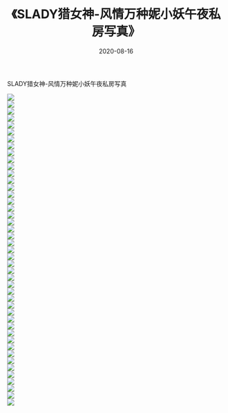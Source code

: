 ﻿---
layout: post
title:  《SLADY猎女神-风情万种妮小妖午夜私房写真》
date:   2020-08-16
img: http://img.660000.xyz/Sharelink/网络美图/2020/SLADY猎女神-风情万种妮小妖午夜私房写真/000.jpg
categories: [美女, 清纯, 唯美]
---

SLADY猎女神-风情万种妮小妖午夜私房写真

  ![](http://img.660000.xyz/Sharelink/网络美图/2020/SLADY猎女神-风情万种妮小妖午夜私房写真/001.jpg) <br> ![](http://img.660000.xyz/Sharelink/网络美图/2020/SLADY猎女神-风情万种妮小妖午夜私房写真/002.jpg) <br> ![](http://img.660000.xyz/Sharelink/网络美图/2020/SLADY猎女神-风情万种妮小妖午夜私房写真/003.jpg) <br> ![](http://img.660000.xyz/Sharelink/网络美图/2020/SLADY猎女神-风情万种妮小妖午夜私房写真/004.jpg) <br> ![](http://img.660000.xyz/Sharelink/网络美图/2020/SLADY猎女神-风情万种妮小妖午夜私房写真/005.jpg) <br> ![](http://img.660000.xyz/Sharelink/网络美图/2020/SLADY猎女神-风情万种妮小妖午夜私房写真/006.jpg) <br> ![](http://img.660000.xyz/Sharelink/网络美图/2020/SLADY猎女神-风情万种妮小妖午夜私房写真/007.jpg) <br> ![](http://img.660000.xyz/Sharelink/网络美图/2020/SLADY猎女神-风情万种妮小妖午夜私房写真/008.jpg) <br> ![](http://img.660000.xyz/Sharelink/网络美图/2020/SLADY猎女神-风情万种妮小妖午夜私房写真/009.jpg) <br> ![](http://img.660000.xyz/Sharelink/网络美图/2020/SLADY猎女神-风情万种妮小妖午夜私房写真/010.jpg) <br> ![](http://img.660000.xyz/Sharelink/网络美图/2020/SLADY猎女神-风情万种妮小妖午夜私房写真/011.jpg) <br> ![](http://img.660000.xyz/Sharelink/网络美图/2020/SLADY猎女神-风情万种妮小妖午夜私房写真/012.jpg) <br> ![](http://img.660000.xyz/Sharelink/网络美图/2020/SLADY猎女神-风情万种妮小妖午夜私房写真/013.jpg) <br> ![](http://img.660000.xyz/Sharelink/网络美图/2020/SLADY猎女神-风情万种妮小妖午夜私房写真/014.jpg) <br> ![](http://img.660000.xyz/Sharelink/网络美图/2020/SLADY猎女神-风情万种妮小妖午夜私房写真/015.jpg) <br> ![](http://img.660000.xyz/Sharelink/网络美图/2020/SLADY猎女神-风情万种妮小妖午夜私房写真/016.jpg) <br> ![](http://img.660000.xyz/Sharelink/网络美图/2020/SLADY猎女神-风情万种妮小妖午夜私房写真/017.jpg) <br> ![](http://img.660000.xyz/Sharelink/网络美图/2020/SLADY猎女神-风情万种妮小妖午夜私房写真/018.jpg) <br> ![](http://img.660000.xyz/Sharelink/网络美图/2020/SLADY猎女神-风情万种妮小妖午夜私房写真/019.jpg) <br> ![](http://img.660000.xyz/Sharelink/网络美图/2020/SLADY猎女神-风情万种妮小妖午夜私房写真/020.jpg) <br> ![](http://img.660000.xyz/Sharelink/网络美图/2020/SLADY猎女神-风情万种妮小妖午夜私房写真/021.jpg) <br> ![](http://img.660000.xyz/Sharelink/网络美图/2020/SLADY猎女神-风情万种妮小妖午夜私房写真/022.jpg) <br> ![](http://img.660000.xyz/Sharelink/网络美图/2020/SLADY猎女神-风情万种妮小妖午夜私房写真/023.jpg) <br> ![](http://img.660000.xyz/Sharelink/网络美图/2020/SLADY猎女神-风情万种妮小妖午夜私房写真/024.jpg) <br> ![](http://img.660000.xyz/Sharelink/网络美图/2020/SLADY猎女神-风情万种妮小妖午夜私房写真/025.jpg) <br> ![](http://img.660000.xyz/Sharelink/网络美图/2020/SLADY猎女神-风情万种妮小妖午夜私房写真/026.jpg) <br> ![](http://img.660000.xyz/Sharelink/网络美图/2020/SLADY猎女神-风情万种妮小妖午夜私房写真/027.jpg) <br> ![](http://img.660000.xyz/Sharelink/网络美图/2020/SLADY猎女神-风情万种妮小妖午夜私房写真/028.jpg) <br> ![](http://img.660000.xyz/Sharelink/网络美图/2020/SLADY猎女神-风情万种妮小妖午夜私房写真/029.jpg) <br> ![](http://img.660000.xyz/Sharelink/网络美图/2020/SLADY猎女神-风情万种妮小妖午夜私房写真/030.jpg) <br> ![](http://img.660000.xyz/Sharelink/网络美图/2020/SLADY猎女神-风情万种妮小妖午夜私房写真/031.jpg) <br> ![](http://img.660000.xyz/Sharelink/网络美图/2020/SLADY猎女神-风情万种妮小妖午夜私房写真/032.jpg) <br> ![](http://img.660000.xyz/Sharelink/网络美图/2020/SLADY猎女神-风情万种妮小妖午夜私房写真/033.jpg) <br> ![](http://img.660000.xyz/Sharelink/网络美图/2020/SLADY猎女神-风情万种妮小妖午夜私房写真/034.jpg) <br> ![](http://img.660000.xyz/Sharelink/网络美图/2020/SLADY猎女神-风情万种妮小妖午夜私房写真/035.jpg) <br> ![](http://img.660000.xyz/Sharelink/网络美图/2020/SLADY猎女神-风情万种妮小妖午夜私房写真/036.jpg) <br> ![](http://img.660000.xyz/Sharelink/网络美图/2020/SLADY猎女神-风情万种妮小妖午夜私房写真/037.jpg) <br> ![](http://img.660000.xyz/Sharelink/网络美图/2020/SLADY猎女神-风情万种妮小妖午夜私房写真/038.jpg) <br> ![](http://img.660000.xyz/Sharelink/网络美图/2020/SLADY猎女神-风情万种妮小妖午夜私房写真/039.jpg) <br> ![](http://img.660000.xyz/Sharelink/网络美图/2020/SLADY猎女神-风情万种妮小妖午夜私房写真/040.jpg) <br> ![](http://img.660000.xyz/Sharelink/网络美图/2020/SLADY猎女神-风情万种妮小妖午夜私房写真/041.jpg) <br> ![](http://img.660000.xyz/Sharelink/网络美图/2020/SLADY猎女神-风情万种妮小妖午夜私房写真/042.jpg) <br> ![](http://img.660000.xyz/Sharelink/网络美图/2020/SLADY猎女神-风情万种妮小妖午夜私房写真/043.jpg) <br> ![](http://img.660000.xyz/Sharelink/网络美图/2020/SLADY猎女神-风情万种妮小妖午夜私房写真/044.jpg) <br> ![](http://img.660000.xyz/Sharelink/网络美图/2020/SLADY猎女神-风情万种妮小妖午夜私房写真/045.jpg) <br>